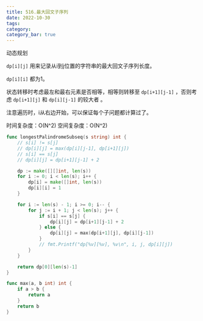 ```yaml
---
title: 516.最大回文子序列
date: 2022-10-30
tags:
category: 
category_bar: true
---
```


动态规划

`dp[i][j]` 用来记录从i到j位置的字符串的最大回文子序列长度。

`dp[i][i]` 都为1。

状态转移时考虑最左和最右元素是否相等，相等则转移至 `dp[i+1][j-1]` ，否则考虑 `dp[i+1][j]` 和 `dp[i][j-1]` 的较大者 。

注意遍历时，i从右边开始，可以保证每个子问题都计算过了。

时间复杂度：O(N^2)
空间复杂度：O(N^2)


```Go
func longestPalindromeSubseq(s string) int {
	// s[i] != s[j]
	// dp[i][j] = max(dp[i][j-1], dp[i+1][j])
	// s[i] == s[j]
	// dp[i][j] = dp[i+1][j-1] + 2

	dp := make([][]int, len(s))
	for i := 0; i < len(s); i++ {
		dp[i] = make([]int, len(s))
		dp[i][i] = 1
	}

	for i := len(s) - 1; i >= 0; i-- {
		for j := i + 1; j < len(s); j++ {
			if s[i] == s[j] {
				dp[i][j] = dp[i+1][j-1] + 2
			} else {
				dp[i][j] = max(dp[i+1][j], dp[i][j-1])
			}
			// fmt.Printf("dp[%v][%v], %v\n", i, j, dp[i][j])
		}
	}

	return dp[0][len(s)-1]
}

func max(a, b int) int {
	if a > b {
		return a
	}
	return b
}
```